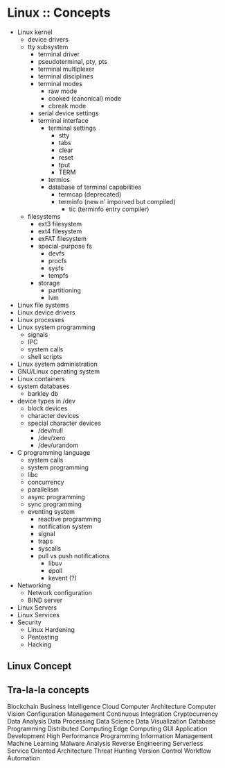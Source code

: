 # Linux :: Concepts

- Linux kernel
  - device drivers
  - tty subsystem
    - terminal driver
    - pseudoterminal, pty, pts
    - terminal multiplexer
    - terminal disciplines
    - terminal modes
      - raw mode
      - cooked (canonical) mode
      - cbreak mode
    - serial device settings
    - terminal interface
      - terminal settings
        - stty
        - tabs
        - clear
        - reset
        - tput
        - TERM
      - termios
      - database of terminal capabilities
        - termcap (deprecated)
        - terminfo (new n' imporved but compiled)
          - tic (terminfo entry compiler)
  - filesystems
    - ext3 filesystem
    - ext4 filesystem
    - exFAT filesystem
    - special-purpose fs
      - devfs
      - procfs
      - sysfs
      - tempfs
    - storage
      - partitioning
      - lvm
- Linux file systems
- Linux device drivers
- Linux processes
- Linux system programming
  - signals
  - IPC
  - system calls
  - shell scripts
- Linux system administration
- GNU/Linux operating system
- Linux containers
- system databases
  - barkley db
- device types in /dev
  - block devices
  - character devices
  - special character devices
    - /dev/null
    - /dev/zero
    - /dev/urandom
- C programming language
  - system calls
  - system programming
  - libc
  - concurrency
  - parallelism
  - async programming
  - sync programming
  - eventing system
    - reactive programming
    - notification system
    - signal
    - traps
    - syscalls
    - pull vs push notifications
      - libuv
      - epoll
      - kevent (?)
- Networking
  - Network configuration
  - BIND server
- Linux Servers
- Linux Services
- Security
  - Linux Hardening
  - Pentesting
  - Hacking


## Linux Concept


## Tra-la-la concepts
Blockchain
Business Intelligence
Cloud
Computer Architecture
Computer Vision
Configuration Management
Continuous Integration
Cryptocurrency
Data Analysis
Data Processing
Data Science
Data Visualization
Database Programming
Distributed Computing
Edge Computing
GUI Application Development
High Performance Programming
Information Management
Machine Learning
Malware Analysis
Reverse Engineering
Serverless
Service Oriented Architecture
Threat Hunting
Version Control
Workflow Automation

